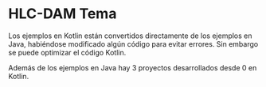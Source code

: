 # HLC-DAM Tema 
Los ejemplos en Kotlin están convertidos directamente de los ejemplos en Java, habiéndose modificado algún código para evitar errores. Sin embargo se puede optimizar el código Kotlin.

Además de los ejemplos en Java hay 3 proyectos desarrollados desde 0 en Kotlin.
